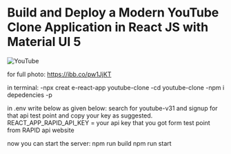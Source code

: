 # Build and Deploy a Modern YouTube Clone Application in React JS with Material UI 5

![YouTube](https://i.ibb.co/pw1JjKT/Screenshot-2023-08-10-221814.png)


for full photo: https://ibb.co/pw1JjKT


in terminal:
-npx creat
e-react-app youtube-clone
-cd youtube-clone
-npm i depedencies -p

in .env write below as given below:
search for youtube-v31 and signup for that api test point and copy your key as suggested.
REACT_APP_RAPID_API_KEY = your api key that you got form test point from RAPID api website

now you can start the server:
npm run build
npm run start
